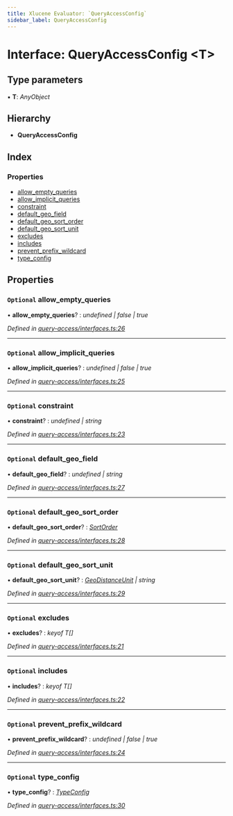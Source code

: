 ```yaml
---
title: Xlucene Evaluator: `QueryAccessConfig`
sidebar_label: QueryAccessConfig
---
```


# Interface: QueryAccessConfig <**T**>

## Type parameters

▪ **T**: *AnyObject*

## Hierarchy

* **QueryAccessConfig**

## Index

### Properties

* [allow_empty_queries](queryaccessconfig.md#optional-allow_empty_queries)
* [allow_implicit_queries](queryaccessconfig.md#optional-allow_implicit_queries)
* [constraint](queryaccessconfig.md#optional-constraint)
* [default_geo_field](queryaccessconfig.md#optional-default_geo_field)
* [default_geo_sort_order](queryaccessconfig.md#optional-default_geo_sort_order)
* [default_geo_sort_unit](queryaccessconfig.md#optional-default_geo_sort_unit)
* [excludes](queryaccessconfig.md#optional-excludes)
* [includes](queryaccessconfig.md#optional-includes)
* [prevent_prefix_wildcard](queryaccessconfig.md#optional-prevent_prefix_wildcard)
* [type_config](queryaccessconfig.md#optional-type_config)

## Properties

### `Optional` allow_empty_queries

• **allow_empty_queries**? : *undefined | false | true*

*Defined in [query-access/interfaces.ts:26](https://github.com/terascope/teraslice/blob/d2d877b60/packages/xlucene-evaluator/src/query-access/interfaces.ts#L26)*

___

### `Optional` allow_implicit_queries

• **allow_implicit_queries**? : *undefined | false | true*

*Defined in [query-access/interfaces.ts:25](https://github.com/terascope/teraslice/blob/d2d877b60/packages/xlucene-evaluator/src/query-access/interfaces.ts#L25)*

___

### `Optional` constraint

• **constraint**? : *undefined | string*

*Defined in [query-access/interfaces.ts:23](https://github.com/terascope/teraslice/blob/d2d877b60/packages/xlucene-evaluator/src/query-access/interfaces.ts#L23)*

___

### `Optional` default_geo_field

• **default_geo_field**? : *undefined | string*

*Defined in [query-access/interfaces.ts:27](https://github.com/terascope/teraslice/blob/d2d877b60/packages/xlucene-evaluator/src/query-access/interfaces.ts#L27)*

___

### `Optional` default_geo_sort_order

• **default_geo_sort_order**? : *[SortOrder](../overview.md#sortorder)*

*Defined in [query-access/interfaces.ts:28](https://github.com/terascope/teraslice/blob/d2d877b60/packages/xlucene-evaluator/src/query-access/interfaces.ts#L28)*

___

### `Optional` default_geo_sort_unit

• **default_geo_sort_unit**? : *[GeoDistanceUnit](../overview.md#geodistanceunit) | string*

*Defined in [query-access/interfaces.ts:29](https://github.com/terascope/teraslice/blob/d2d877b60/packages/xlucene-evaluator/src/query-access/interfaces.ts#L29)*

___

### `Optional` excludes

• **excludes**? : *keyof T[]*

*Defined in [query-access/interfaces.ts:21](https://github.com/terascope/teraslice/blob/d2d877b60/packages/xlucene-evaluator/src/query-access/interfaces.ts#L21)*

___

### `Optional` includes

• **includes**? : *keyof T[]*

*Defined in [query-access/interfaces.ts:22](https://github.com/terascope/teraslice/blob/d2d877b60/packages/xlucene-evaluator/src/query-access/interfaces.ts#L22)*

___

### `Optional` prevent_prefix_wildcard

• **prevent_prefix_wildcard**? : *undefined | false | true*

*Defined in [query-access/interfaces.ts:24](https://github.com/terascope/teraslice/blob/d2d877b60/packages/xlucene-evaluator/src/query-access/interfaces.ts#L24)*

___

### `Optional` type_config

• **type_config**? : *[TypeConfig](typeconfig.md)*

*Defined in [query-access/interfaces.ts:30](https://github.com/terascope/teraslice/blob/d2d877b60/packages/xlucene-evaluator/src/query-access/interfaces.ts#L30)*

